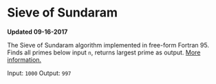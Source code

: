 # Sieve of Sundaram
**Updated 09-16-2017**

The Sieve of Sundaram algorithm implemented in free-form Fortran 95. Finds all primes below input `n`, returns largest prime as output. [More information.](https://en.wikipedia.org/wiki/Sieve_of_Sundaram)

Input: `1000`
Output: `997`